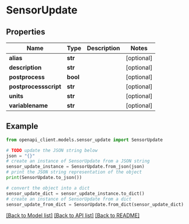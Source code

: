# SensorUpdate


## Properties

Name | Type | Description | Notes
------------ | ------------- | ------------- | -------------
**alias** | **str** |  | [optional] 
**description** | **str** |  | [optional] 
**postprocess** | **bool** |  | [optional] 
**postprocessscript** | **str** |  | [optional] 
**units** | **str** |  | [optional] 
**variablename** | **str** |  | [optional] 

## Example

```python
from openapi_client.models.sensor_update import SensorUpdate

# TODO update the JSON string below
json = "{}"
# create an instance of SensorUpdate from a JSON string
sensor_update_instance = SensorUpdate.from_json(json)
# print the JSON string representation of the object
print(SensorUpdate.to_json())

# convert the object into a dict
sensor_update_dict = sensor_update_instance.to_dict()
# create an instance of SensorUpdate from a dict
sensor_update_from_dict = SensorUpdate.from_dict(sensor_update_dict)
```
[[Back to Model list]](../README.md#documentation-for-models) [[Back to API list]](../README.md#documentation-for-api-endpoints) [[Back to README]](../README.md)


